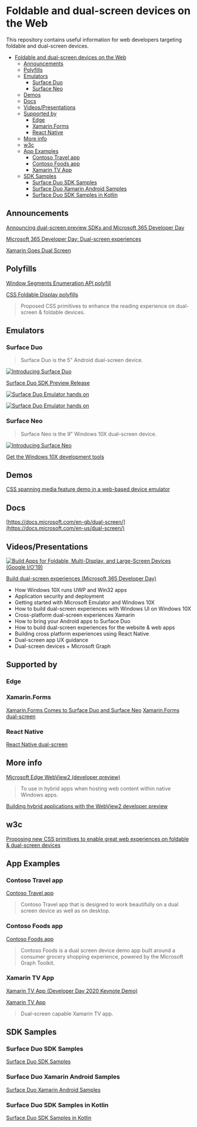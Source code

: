 # Foldable and dual-screen devices on the Web

This repository contains useful information for web developers targeting foldable and dual-screen devices.

- [Foldable and dual-screen devices on the Web](#foldable-and-dual-screen-devices-on-the-web)
  - [Announcements](#announcements)
  - [Polyfills](#polyfills)
  - [Emulators](#emulators)
    - [Surface Duo](#surface-duo)
    - [Surface Neo](#surface-neo)
  - [Demos](#demos)
  - [Docs](#docs)
  - [Videos/Presentations](#videospresentations)
  - [Supported by](#supported-by)
    - [Edge](#edge)
    - [Xamarin.Forms](#xamarinforms)
    - [React Native](#react-native)
  - [More info](#more-info)
  - [w3c](#w3c)
  - [App Examples](#app-examples)
    - [Contoso Travel app](#contoso-travel-app)
    - [Contoso Foods app](#contoso-foods-app)
    - [Xamarin TV App](#xamarin-tv-app)
  - [SDK Samples](#sdk-samples)
    - [Surface Duo SDK Samples](#surface-duo-sdk-samples)
    - [Surface Duo Xamarin Android Samples](#surface-duo-xamarin-android-samples)
    - [Surface Duo SDK Samples in Kotlin](#surface-duo-sdk-samples-in-kotlin)

## Announcements

[Announcing dual-screen preview SDKs and Microsoft 365 Developer Day](https://blogs.windows.com/windowsdeveloper/2020/01/22/announcing-dual-screen-preview-sdks-and-microsoft-365-developer-day/)

[Microsoft 365 Developer Day: Dual-screen experiences](https://blogs.windows.com/windowsdeveloper/2020/02/11/microsoft-365-developer-day-dual-screen-experiences/)

[Xamarin Goes Dual Screen](https://devblogs.microsoft.com/xamarin/xamarin-goes-dual-screen/)


## Polyfills

[Window Segments Enumeration API polyfill](https://github.com/zouhir/windowsegments-polyfill#window-segments-enumeration-api-polyfill)

[CSS Foldable Display polyfills](https://github.com/zouhir/spanning-css-polyfill#css-foldable-display-polyfills)

>Proposed CSS primitives to enhance the reading experience on dual-screen & foldable devices.

## Emulators

### Surface Duo

>Surface Duo is the 5" Android dual-screen device.

[![Introducing Surface Duo](https://img.youtube.com/vi/kU78s9ExFFA/0.jpg)](https://www.youtube.com/watch?v=kU78s9ExFFA)

[Surface Duo SDK Preview Release](https://www.microsoft.com/en-us/download/details.aspx?id=100847)

[![Surface Duo Emulator hands on](https://img.youtube.com/vi/-Ey68OIKNWY/0.jpg)](https://www.youtube.com/watch?v=-Ey68OIKNWY)

[![Surface Duo Emulator hands on](https://img.youtube.com/vi/WN1q103zhTw/0.jpg)](https://www.youtube.com/watch?v=WN1q103zhTw)

### Surface Neo

>Surface Neo is the 9" Windows 10X dual-screen device.

[![Introducing Surface Neo](https://img.youtube.com/vi/fssZICsV4Rg/0.jpg)](https://www.youtube.com/watch?v=fssZICsV4Rg)

[Get the Windows 10X development tools](https://docs.microsoft.com/en-gb/dual-screen/windows/get-dev-tools)

## Demos

[CSS spanning media feature demo in a web-based device emulator](https://foldables-emulator.netlify.com/?url=https://css-spanning.netlify.com/demo/basic/)

## Docs

[https://docs.microsoft.com/en-gb/dual-screen/](https://docs.microsoft.com/en-us/dual-screen/)

## Videos/Presentations

[![Build Apps for Foldable, Multi-Display, and Large-Screen Devices (Google I/O'19)](https://img.youtube.com/vi/8uQEzv3upy8/0.jpg)](https://www.youtube.com/watch?v=8uQEzv3upy8)

[Build dual-screen experiences​ (Microsoft 365 Developer Day)](https://developer.microsoft.com/en-us/microsoft-365/virtual-events)

- How Windows 10X runs UWP and Win32 apps
- Application security and deployment
- Getting started with Microsoft Emulator and Windows 10X
- How to build dual-screen experiences with Windows UI on Windows 10X
- Cross-platform dual-screen experiences Xamarin
- How to bring your Android apps to Surface Duo
- How to build dual-screen experiences for the website & web apps
- Building cross platform experiences using React Native
- Dual-screen app UX guidance
- Dual-screen devices + Microsoft Graph

## Supported by

### Edge

### Xamarin.Forms

[Xamarin.Forms Comes to Surface Duo and Surface Neo](https://devblogs.microsoft.com/xamarin/surface-duo-surface-neo-with-xamarin-forms/)
[Xamarin.Forms dual-screen](https://docs.microsoft.com/en-us/xamarin/xamarin-forms/app-fundamentals/dual-screen/)

### React Native

[React Native dual-screen](https://github.com/Microsoft/react-native-dualscreen)

## More info

[Microsoft Edge WebView2 (developer preview)](https://docs.microsoft.com/en-us/microsoft-edge/hosting/webview2)

> To use in hybrid apps when hosting web content within native Windows apps.

[Building hybrid applications with the WebView2 developer preview](https://blogs.windows.com/msedgedev/2019/06/18/building-hybrid-applications-with-the-webview2-developer-preview/#edeVSSBO2DE4QaYS.97)

## w3c

[Proposing new CSS primitives to enable great web experiences on foldable & dual-screen devices](https://github.com/w3c/csswg-drafts/issues/4736)

## App Examples

### Contoso Travel app

[Contoso Travel app](https://github.com/microsoft/DevDay2020KeynoteDemoUWP)

>Contoso Travel app that is designed to work beautifully on a dual screen device as well as on desktop.

### Contoso Foods app

[Contoso Foods app](https://github.com/microsoftgraph/contoso-foods-dualscreen-sample)

>Contoso Foods is a dual screen device demo app built around a consumer grocery shopping experience, powered by the Microsoft Graph Toolkit.

### Xamarin TV App

[Xamarin TV App (Developer Day 2020 Keynote Demo)](https://github.com/microsoft/DevDay2020KeynoteDemoXamarin)

[Xamarin TV App](https://github.com/xamarin/app-xamarintv)

>Dual-screen capable Xamarin TV app.


## SDK Samples

### Surface Duo SDK Samples

[Surface Duo SDK Samples](https://github.com/microsoft/surface-duo-sdk-samples)

### Surface Duo Xamarin Android Samples

[Surface Duo Xamarin Android Samples](https://github.com/microsoft/surface-duo-sdk-xamarin-samples)

### Surface Duo SDK Samples in Kotlin

[Surface Duo SDK Samples in Kotlin](https://github.com/microsoft/surface-duo-sdk-samples-kotlin)

